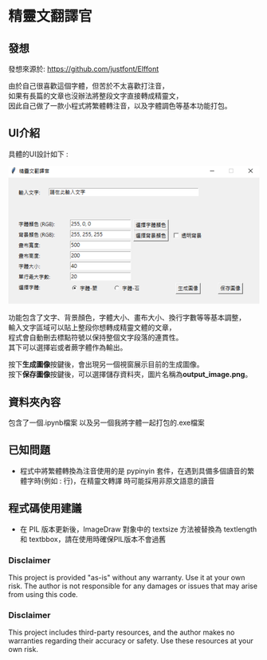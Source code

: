 # 精靈文翻譯官

## 發想

發想來源於: https://github.com/justfont/Elffont

由於自己很喜歡這個字體，但苦於不太喜歡打注音，  
如果有長篇的文章也沒辦法將整段文字直接轉成精靈文，  
因此自己做了一款小程式將繁體轉注音，以及字體調色等基本功能打包。  

## UI介紹

具體的UI設計如下 :

![程式介面](images/Elf_translator_example.png)


功能包含了文字、背景顏色，字體大小、畫布大小、換行字數等等基本調整，  
輸入文字區域可以貼上整段你想轉成精靈文體的文章，  
程式會自動刪去標點符號以保持整個文字段落的連貫性。  
其下可以選擇岩或者蕨字體作為輸出。

按下**生成圖像**按鍵後，會出現另一個視窗展示目前的生成圖像。  
按下**保存圖像**按鍵後，可以選擇儲存資料夾，圖片名稱為**output_image.png**。  

## 資料夾內容

包含了一個.ipynb檔案
以及另一個我將字體一起打包的.exe檔案

## 已知問題

- 程式中將繁體轉換為注音使用的是 pypinyin 套件，在遇到具備多個讀音的繁體字時(例如 : 行)，在精靈文轉譯
  時可能採用非原文語意的讀音

## 程式碼使用建議

- 在 PIL 版本更新後，ImageDraw 對象中的 textsize 方法被替換為 textlength 和 textbbox，請在使用時確保PIL版本不會過舊


### Disclaimer
This project is provided "as-is" without any warranty. Use it at your own risk. The author is not responsible for any damages or issues that may arise from using this code.

### Disclaimer
This project includes third-party resources, and the author makes no warranties regarding their accuracy or safety. Use these resources at your own risk.

